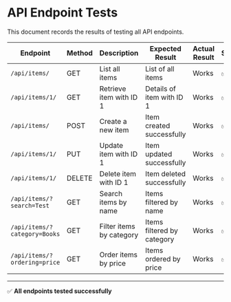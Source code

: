 # API Endpoint Tests

This document records the results of testing all API endpoints.

| Endpoint                      | Method  | Description               | Expected Result                | Actual Result | Status |
|------------------------------|---------|---------------------------|--------------------------------|--------------|--------|
| `/api/items/`                | GET     | List all items           | List of all items              | Works        | ✅ |
| `/api/items/1/`              | GET     | Retrieve item with ID 1  | Details of item with ID 1      | Works        | ✅ |
| `/api/items/`                | POST    | Create a new item        | Item created successfully      | Works        | ✅ |
| `/api/items/1/`              | PUT     | Update item with ID 1    | Item updated successfully      | Works        | ✅ |
| `/api/items/1/`              | DELETE  | Delete item with ID 1    | Item deleted successfully      | Works        | ✅ |
| `/api/items/?search=Test`    | GET     | Search items by name     | Items filtered by name         | Works        | ✅ |
| `/api/items/?category=Books` | GET     | Filter items by category | Items filtered by category     | Works        | ✅ |
| `/api/items/?ordering=price` | GET     | Order items by price     | Items ordered by price         | Works        | ✅ |

---

✅ **All endpoints tested successfully**
